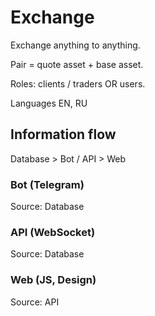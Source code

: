 # Exchange
Exchange anything to anything.

Pair = quote asset + base asset.

Roles: clients / traders OR users.

Languages
EN, RU


## Information flow
Database > Bot / API > Web

### Bot (Telegram)
Source: Database

### API (WebSocket)
Source: Database

### Web (JS, Design)
Source: API
